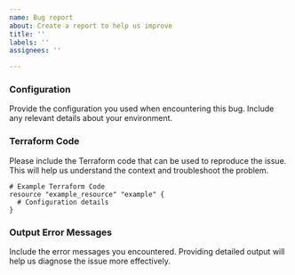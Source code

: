 ```yaml
---
name: Bug report
about: Create a report to help us improve
title: ''
labels: ''
assignees: ''

---
```


### Configuration

Provide the configuration you used when encountering this bug. Include any relevant details about your environment.

### Terraform Code

Please include the Terraform code that can be used to reproduce the issue. This will help us understand the context and troubleshoot the problem.

```hcl
# Example Terraform Code
resource "example_resource" "example" {
  # Configuration details
}
```

### Output Error Messages
Include the error messages you encountered. Providing detailed output will help us diagnose the issue more effectively.
